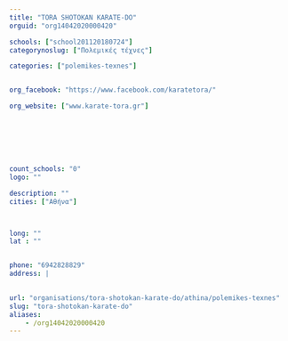 ```yaml
---
title: "TORA SHOTOKAN KARATE-DO"
orguid: "org14042020000420"

schools: ["school201120180724"]
categorynoslug: ["Πολεμικές τέχνες"]

categories: ["polemikes-texnes"]


org_facebook: "https://www.facebook.com/karatetora/"

org_website: ["www.karate-tora.gr"]







count_schools: "0"
logo: ""

description: ""
cities: ["Αθήνα"]



long: ""
lat : ""


phone: "6942828829"
address: |
    

url: "organisations/tora-shotokan-karate-do/athina/polemikes-texnes"
slug: "tora-shotokan-karate-do"
aliases:
    - /org14042020000420
---
```



